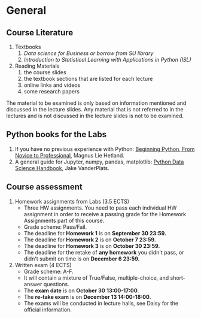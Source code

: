 # General

## Course Literature

1. Textbooks
   1. *Data science for Business or borrow from SU library*
   2. *Introduction to Statistical Learning with Applications in Python (ISL)*
2. Reading Materials
   1. the course slides
   2. the textbook sections that are listed for each lecture
   3. online links and videos
   4. some research papers

The material to be examined is only based on information mentioned and discussed in the lecture slides. Any material that is not referred to in the lectures and is not discussed in the lecture slides is not to be examined.

## Python books for the Labs

1. If you have no previous experience with Python: [Beginning Python, From Novice to Professional](https://link-springer-com.ezp.sub.su.se/book/10.1007%2F978-1-4842-0028-5), Magnus Lie Hetland.
2. A general guide for Jupyter, numpy, pandas, matplotlib: [Python Data Science Handbook](https://jakevdp.github.io/PythonDataScienceHandbook/), Jake VanderPlats.

## Course assessment

1. Homework assignments from Labs (3.5 ECTS)
     - Three HW assignments. You need to pass each individual HW assignment in order to receive a passing grade for the Homework Assignments part of this course.
     - Grade scheme: Pass/Fail. 
     - The deadline for **Homework 1** is on **September 30 23:59.**
     - The deadline for **Homework 2** is on **October 7 23:59.**
     - The deadline for **Homework 3** is on **October 30 23:59.**
     - The deadline for the retake of **any homework** you didn't pass, or didn't submit on time is on **December 6 23:59.**
2. Written exam (4 ECTS)
     - Grade scheme: A-F.
     - It will contain a mixture of True/False, multiple-choice, and short-answer questions.
     - The **exam date** is on **October 30** **13:00-17:00**. 
     - The **re-take exam** is on **December 13 14:00-18:00**.
     - The exams will be conducted in lecture halls, see Daisy for the official information.